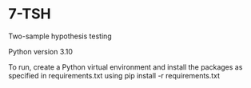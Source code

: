 # 7-TSH
Two-sample hypothesis testing

Python version 3.10

To run, create a Python virtual environment and install the packages as specified in requirements.txt using pip install -r requirements.txt